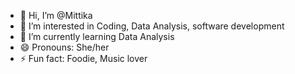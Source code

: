 - 👋 Hi, I’m @Mittika
- 👀 I’m interested in Coding, Data Analysis, software development
- 🌱 I’m currently learning Data Analysis
- 😄 Pronouns: She/her
- ⚡ Fun fact: Foodie, Music lover

<!---
Mit-tika/Mit-tika is a ✨ special ✨ repository because its `README.md` (this file) appears on your GitHub profile.
You can click the Preview link to take a look at your changes.
--->
